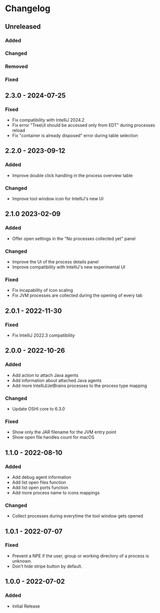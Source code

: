 # Changelog

## Unreleased

### Added

### Changed

### Removed

### Fixed

## 2.3.0 - 2024-07-25

### Fixed

- Fix compatibility with IntelliJ 2024.2
- Fix error "TreeUI should be accessed only from EDT" during processes reload
- Fix "container is already disposed" error during table selection

## 2.2.0 - 2023-09-12

### Added

- Improve double click handling in the process overview table

### Changed

- Improve tool window icon for IntelliJ's new UI

## 2.1.0 2023-02-09

### Added

- Offer open settings in the "No processes collected yet" panel

### Changed

- Improve the UI of the process details panel
- Improve compatibility with IntelliJ's new experimental UI

### Fixed

- Fix incapability of icon scaling
- Fix JVM processes are collected during the opening of every tab

## 2.0.1 - 2022-11-30

### Fixed

- Fix IntelliJ 2022.3 compatibility

## 2.0.0 - 2022-10-26

### Added

- Add action to attach Java agents
- Add information about attached Java agents
- Add more IntelliJ/JetBrains processes to the process type mapping

### Changed

- Update OSHI core to 6.3.0

### Fixed

- Show only the JAR filename for the JVM entry point
- Show open file handles count for macOS

## 1.1.0 - 2022-08-10

### Added

- Add debug agent information
- Add list open files function
- Add list open ports function
- Add more process name to icons mappings

### Changed

- Collect processes during everytime the tool window gets opened

## 1.0.1 - 2022-07-07

### Fixed

- Prevent a NPE if the user, group or working directory of a process is unknown.
- Don't hide stripe button by default.

## 1.0.0 - 2022-07-02

### Added

- Initial Release
